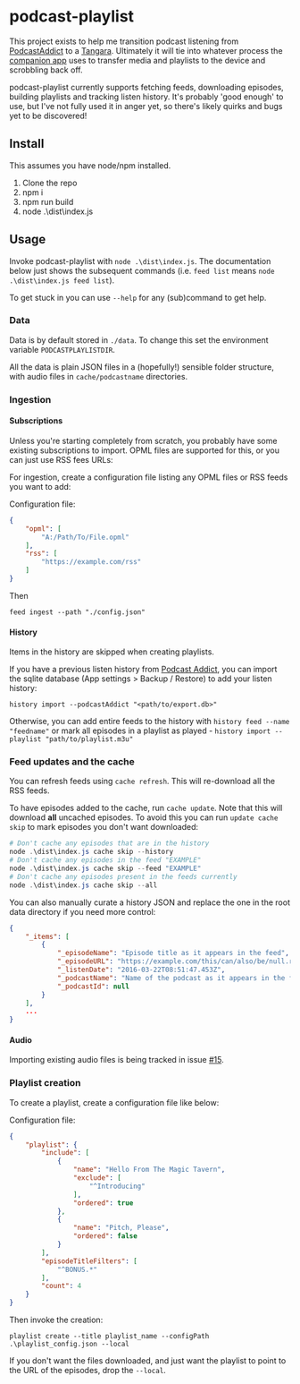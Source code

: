 # podcast-playlist

This project exists to help me transition podcast listening from [PodcastAddict](https://podcastaddict.com/) to a [Tangara](https://www.crowdsupply.com/cool-tech-zone/tangara). Ultimately it will tie into whatever process the [companion app](https://github.com/haileys/tangara-companion) uses to transfer media and playlists to the device and scrobbling back off.

podcast-playlist currently supports fetching feeds, downloading episodes, building playlists and tracking listen history. It's probably 'good enough' to use, but I've not fully used it in anger yet, so there's likely quirks and bugs yet to be discovered!

## Install

This assumes you have node/npm installed.

1. Clone the repo
2. npm i
3. npm run build
4. node .\dist\index.js

## Usage

Invoke podcast-playlist with `node .\dist\index.js`. The documentation below just shows the subsequent commands (i.e. `feed list` means `node .\dist\index.js feed list`).

To get stuck in you can use `--help` for any (sub)command to get help.

### Data

Data is by default stored in `./data`. To change this set the environment variable `PODCASTPLAYLISTDIR`.

All the data is plain JSON files in a (hopefully!) sensible folder structure, with audio files in `cache/podcastname` directories.

### Ingestion

#### Subscriptions

Unless you're starting completely from scratch, you probably have some existing subscriptions to import. OPML files are supported for this, or you can just use RSS fees URLs:

For ingestion, create a configuration file listing any OPML files or RSS feeds you want to add:

Configuration file:

```JSON
{
    "opml": [
        "A:/Path/To/File.opml"
    ],
    "rss": [
        "https://example.com/rss"
    ]
}
```

Then 

`feed ingest --path "./config.json"`

#### History

Items in the history are skipped when creating playlists.

If you have a previous listen history from [Podcast Addict](https://podcastaddict.com/), you can import the sqlite database (App settings > Backup / Restore) to add your listen history:

`history import --podcastAddict "<path/to/export.db>"`

Otherwise, you can add entire feeds to the history with `history feed --name "feedname"` or mark all episodes in a playlist as played - `history import --playlist "path/to/playlist.m3u"`

### Feed updates and the cache

You can refresh feeds using `cache refresh`. This will re-download all the RSS feeds.

To have episodes added to the cache, run `cache update`. Note that this will download **all** uncached episodes. To avoid this you can run `update cache skip` to mark episodes you don't want downloaded:

```Powershell
# Don't cache any episodes that are in the history
node .\dist\index.js cache skip --history
# Don't cache any episodes in the feed "EXAMPLE"
node .\dist\index.js cache skip --feed "EXAMPLE"
# Don't cache any episodes present in the feeds currently
node .\dist\index.js cache skip --all
```

You can also manually curate a history JSON and replace the one in the root data directory if you need more control:

```JSON
{
    "_items": [
        {
            "_episodeName": "Episode title as it appears in the feed",
            "_episodeURL": "https://example.com/this/can/also/be/null.rss",
            "_listenDate": "2016-03-22T08:51:47.453Z",
            "_podcastName": "Name of the podcast as it appears in the feed",
            "_podcastId": null
        }
    ],
    ...
}
```

#### Audio

Importing existing audio files is being tracked in issue [#15](https://github.com/Slord6/podcast-playlist/issues/15).

### Playlist creation

To create a playlist, create a configuration file like below:

Configuration file:

```JSON
{
    "playlist": {
        "include": [
            {
                "name": "Hello From The Magic Tavern",
                "exclude": [
                    "^Introducing"
                ],
                "ordered": true
            },
            {
                "name": "Pitch, Please",
                "ordered": false
            }
        ],
        "episodeTitleFilters": [
            "^BONUS.*"
        ],
        "count": 4
    }
}
```

Then invoke the creation:

`playlist create --title playlist_name --configPath .\playlist_config.json --local`

If you don't want the files downloaded, and just want the playlist to point to the URL of the episodes, drop the `--local`.